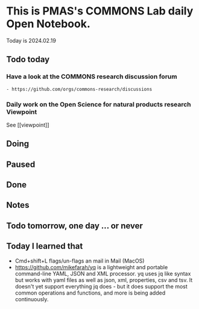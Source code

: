 
# This is PMAS's COMMONS Lab daily Open Notebook.

Today is 2024.02.19

## Todo today

### Have a look at the COMMONS research discussion forum
    - https://github.com/orgs/commons-research/discussions

### Daily work on the Open Science for natural products research Viewpoint

See [[viewpoint]]


###
###

## Doing

## Paused

## Done

## Notes

## Todo tomorrow, one day ... or never 


###
###


## Today I learned that

- Cmd+shift+L flags/un-flags an mail in Mail (MacOS)
- https://github.com/mikefarah/yq is a lightweight and portable command-line YAML, JSON and XML processor. yq uses jq like syntax but works with yaml files as well as json, xml, properties, csv and tsv. It doesn't yet support everything jq does - but it does support the most common operations and functions, and more is being added continuously.